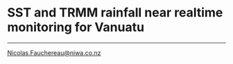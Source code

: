 # SST and TRMM rainfall near realtime monitoring for Vanuatu
----

[Nicolas.Fauchereau@niwa.co.nz](mailto:Nicolas.Fauchereau@niwa.co.nz)

